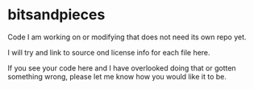 # bitsandpieces
Code I am working on or modifying that does not need its own repo yet.

I will try and link to source ond license info for each file here.

If you see your code here and I have overlooked doing that or gotten something wrong, please let me know how you would like it to be.
